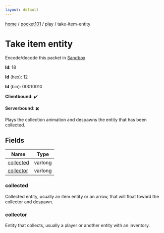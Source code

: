 ```yaml
---
layout: default
---
```


[home](/)  /  [pocket101](/protocol/pocket101)  /  [play](/protocol/pocket101/play)  /  take-item-entity

# Take item entity

Encode/decode this packet in [Sandbox](../../../sandbox/pocket101#Play.TakeItemEntity)

**Id**: 18

**Id** (hex): 12

**Id** (bin): 00010010

**Clientbound**: ✔️

**Serverbound**: ✖️

Plays the collection animation and despawns the entity that has been collected.

## Fields

Name | Type
---|---
[collected](#collected) | varlong
[collector](#collector) | varlong

### collected

Collected entity, usually an item entity or an arrow, that will float toward the collector and despawn.

### collector

Entity that collects, usually a player or another entity with an inventory.
